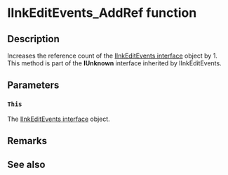 # IInkEditEvents_AddRef function

## Description

Increases the reference count of the [IInkEditEvents interface](https://learn.microsoft.com/windows/win32/api/inked/nn-inked-_iinkeditevents) object by 1. This method is part of the **IUnknown** interface inherited by IInkEditEvents.

## Parameters

### `This`

The [IInkEditEvents interface](https://learn.microsoft.com/windows/win32/api/inked/nn-inked-_iinkeditevents) object.

## Remarks

## See also